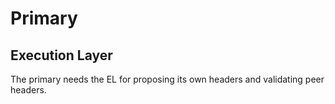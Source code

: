 # Primary

## Execution Layer
The primary needs the EL for proposing its own headers and validating peer headers.
